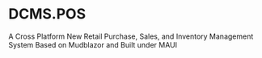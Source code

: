 # DCMS.POS

A Cross Platform New Retail Purchase, Sales, and Inventory Management System Based on Mudblazor and Built under MAUI
